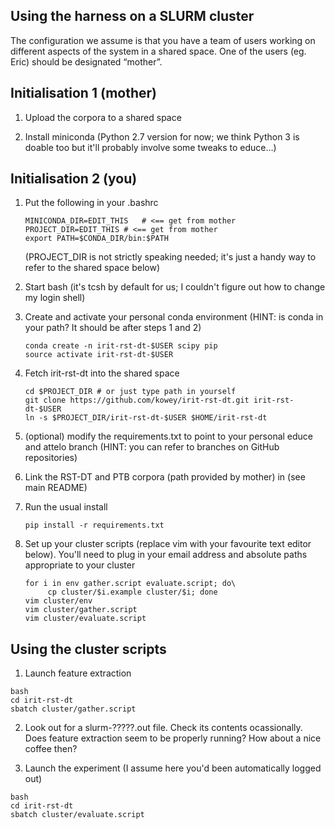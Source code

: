 ## Using the harness on a SLURM cluster

The configuration we assume is that you have a team of users working
on different aspects of the system in a shared space. One of the users
(eg. Eric) should be designated “mother”.

## Initialisation 1 (mother)

1. Upload the corpora to a shared space

2. Install miniconda (Python 2.7 version for now; we think Python 3 is
   doable too but it'll probably involve some tweaks to educe…)

## Initialisation 2 (you)

1. Put the following in your .bashrc

   ```
   MINICONDA_DIR=EDIT_THIS   # <== get from mother
   PROJECT_DIR=EDIT_THIS # <== get from mother
   export PATH=$CONDA_DIR/bin:$PATH
   ```

   (PROJECT_DIR is not strictly speaking needed; it's just a handy
   way to refer to the shared space below)

2. Start bash (it's tcsh by default for us; I couldn't figure out
   how to change my login shell)

3. Create and activate your personal conda environment
   (HINT: is conda in your path? It should be after steps 1 and 2)

      ```
      conda create -n irit-rst-dt-$USER scipy pip
      source activate irit-rst-dt-$USER
      ```

4. Fetch irit-rst-dt into the shared space

    ```
    cd $PROJECT_DIR # or just type path in yourself
    git clone https://github.com/kowey/irit-rst-dt.git irit-rst-dt-$USER
    ln -s $PROJECT_DIR/irit-rst-dt-$USER $HOME/irit-rst-dt
    ```

5. (optional) modify the requirements.txt to point to your personal educe
   and attelo branch (HINT: you can refer to branches on GitHub
   repositories)

6. Link the RST-DT and PTB corpora (path provided by mother) in
   (see main README)

7. Run the usual install

   ```
   pip install -r requirements.txt
   ```

8. Set up your cluster scripts (replace vim with your favourite text
   editor below). You'll need to plug in your email address and
   absolute paths appropriate to your cluster

   ```
   for i in env gather.script evaluate.script; do\
        cp cluster/$i.example cluster/$i; done
   vim cluster/env
   vim cluster/gather.script
   vim cluster/evaluate.script
   ```

## Using the cluster scripts

1. Launch feature extraction

```
bash
cd irit-rst-dt
sbatch cluster/gather.script
```

2. Look out for a slurm-?????.out file. Check its contents ocassionally.
   Does feature extraction seem to be properly running? How about a nice
   coffee then?

3. Launch the experiment (I assume here you'd been automatically logged
   out)

```
bash
cd irit-rst-dt
sbatch cluster/evaluate.script
```
